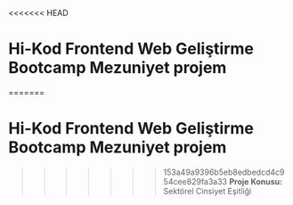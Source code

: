 <<<<<<< HEAD
# Hi-Kod Frontend Web Geliştirme Bootcamp Mezuniyet projem

=======
# Hi-Kod Frontend Web Geliştirme Bootcamp Mezuniyet projem

>>>>>>> 153a49a9396b5eb8edbedcd4c954cee829fa3a33
**Proje Konusu:** Sektörel Cinsiyet Eşitliği